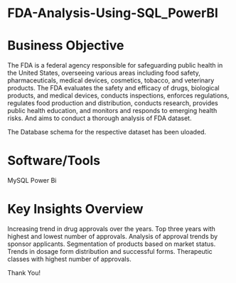 # FDA-Analysis-Using-SQL_PowerBI

# Business Objective
The FDA is a federal agency responsible for safeguarding public health in the United States, overseeing various areas including food safety, pharmaceuticals, medical devices, cosmetics, tobacco, and veterinary products. The FDA evaluates the safety and efficacy of drugs, biological products, and medical devices, conducts inspections, enforces regulations, regulates food production and distribution, conducts research, provides public health education, and monitors and responds to emerging health risks. And aims to conduct a thorough analysis of FDA dataset.

The Database schema for the respective dataset has been uloaded.

# Software/Tools
MySQL
Power Bi

# Key Insights Overview
Increasing trend in drug approvals over the years.
Top three years with highest and lowest number of approvals.
Analysis of approval trends by sponsor applicants.
Segmentation of products based on market status.
Trends in dosage form distribution and successful forms.
Therapeutic classes with highest number of approvals.

Thank You!










